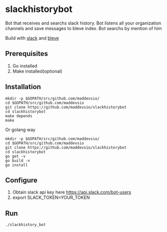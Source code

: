 # slackhistorybot
Bot that receives and searchs slack history. Bot listens all your organization channels and save messages to bleve index.
Bot searchs by mention of him

Build with [slack](https://github.com/nlopes/slack) and [bleve](http://blevesearch.com)


## Prerequisites

1. Go installed
2. Make installed(optional)

## Installation

```
mkdir -p $GOPATH/src/github.com/maddevsio/
cd $GOPATH/src/github.com/maddevsio
git clone https://github.com/maddevsio/slackhistorybot
cd slackhistorybot
make depends
make
```

Or golang way

```
mkdir -p $GOPATH/src/github.com/maddevsio/
cd $GOPATH/src/github.com/maddevsio
git clone https://github.com/maddevsio/slackhistorybot
cd slackhistorybot
go get -v
go build -v
go install
```

## Configure

1. Obtain slack api key here https://api.slack.com/bot-users
2. export SLACK_TOKEN=YOUR_TOKEN

## Run

```
./slackhistory_bot
```
